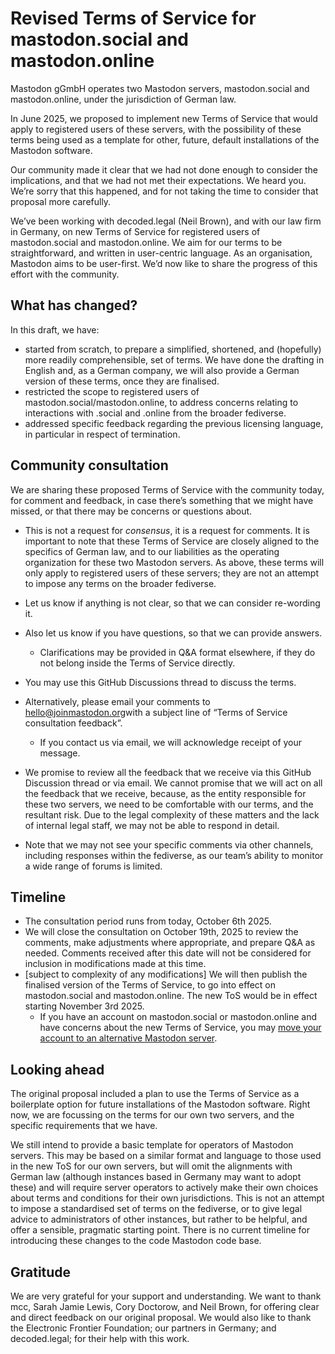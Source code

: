 # Revised Terms of Service for mastodon.social and mastodon.online

Mastodon gGmbH operates two Mastodon servers, mastodon.social and mastodon.online, under the jurisdiction of German law.

In June 2025, we proposed to implement new Terms of Service that would apply to registered users of these servers, with the possibility of these terms being used as a template for other, future, default installations of the Mastodon software.

Our community made it clear that we had not done enough to consider the implications, and that we had not met their expectations. We heard you. We’re sorry that this happened, and for not taking the time to consider that proposal more carefully.

We’ve been working with decoded.legal (Neil Brown), and with our law firm in Germany, on new Terms of Service for registered users of mastodon.social and mastodon.online. We aim for our terms to be straightforward, and written in user-centric language. As an organisation, Mastodon aims to be user-first. We’d now like to share the progress of this effort with the community.

## What has changed?

In this draft, we have:

* started from scratch, to prepare a simplified, shortened, and (hopefully) more readily comprehensible, set of terms. We have done the drafting in English and, as a German company, we will also provide a German version of these terms, once they are finalised.  
* restricted the scope to registered users of mastodon.social/mastodon.online, to address concerns relating to interactions with .social and .online from the broader fediverse.  
* addressed specific feedback regarding the previous licensing language, in particular in respect of termination.

## Community consultation

We are sharing these proposed Terms of Service with the community today, for comment and feedback, in case there’s something that we might have missed, or that there may be concerns or questions about.

* This is not a request for *consensus*, it is a request for comments. It is important to note that these Terms of Service are closely aligned to the specifics of German law, and to our liabilities as the operating organization for these two Mastodon servers. As above, these terms will only apply to registered users of these servers; they are not an attempt to impose any terms on the broader fediverse.  
* Let us know if anything is not clear, so that we can consider re-wording it.  
* Also let us know if you have questions, so that we can provide answers.  
  * Clarifications may be provided in Q\&A format elsewhere, if they do not belong inside the Terms of Service directly.

* You may use this GitHub Discussions thread to discuss the terms.  
* Alternatively, please email your comments to [hello@joinmastodon.org](mailto:hello@joinmastodon.org)with a subject line of “Terms of Service consultation feedback”.   
  * If you contact us via email, we will acknowledge receipt of your message.  
* We promise to review all the feedback that we receive via this GitHub Discussion thread or via email. We cannot promise that we will act on all the feedback that we receive, because, as the entity responsible for these two servers, we need to be comfortable with our terms, and the resultant risk. Due to the legal complexity of these matters and the lack of internal legal staff, we may not be able to respond in detail.  
* Note that we may not see your specific comments via other channels, including responses within the fediverse, as our team’s ability to monitor a wide range of forums is limited.

## Timeline

* The consultation period runs from today, October 6th 2025\.  
* We will close the consultation on October 19th, 2025 to review the comments, make adjustments where appropriate, and prepare Q\&A as needed. Comments received after this date will not be considered for inclusion in modifications made at this time.  
* \[subject to complexity of any modifications\] We will then publish the finalised version of the Terms of Service, to go into effect on mastodon.social and mastodon.online. The new ToS would be in effect starting November 3rd 2025\.  
  * If you have an account on mastodon.social or mastodon.online and have concerns about the new Terms of Service, you may [move your account to an alternative Mastodon server](https://docs.joinmastodon.org/user/moving/#migration).

## Looking ahead

The original proposal included a plan to use the Terms of Service as a boilerplate option for future installations of the Mastodon software. Right now, we are focussing on the terms for our own two servers, and the specific requirements that we have.

We still intend to provide a basic template for operators of Mastodon servers. This may be based on a similar format and language to those used in the new ToS for our own servers, but will omit the alignments with German law (although instances based in Germany may want to adopt these) and will require server operators to actively make their own choices about terms and conditions for their own jurisdictions. This is not an attempt to impose a standardised set of terms on the fediverse, or to give legal advice to administrators of other instances, but rather to be helpful, and offer a sensible, pragmatic starting point. There is no current timeline for introducing these changes to the code Mastodon code base.

## Gratitude

We are very grateful for your support and understanding. We want to thank mcc, Sarah Jamie Lewis, Cory Doctorow, and Neil Brown, for offering clear and direct feedback on our original proposal. We would also like to thank the Electronic Frontier Foundation; our partners in Germany; and decoded.legal; for their help with this work.
